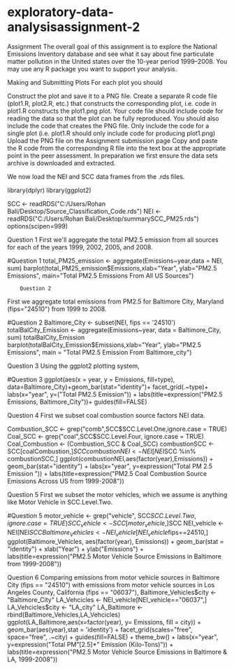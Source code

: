 # exploratory-data-analysisassignment-2

Assignment
The overall goal of this assignment is to explore the National Emissions Inventory database and see what it say about fine particulate matter pollution in the United states over the 10-year period 1999–2008. You may use any R package you want to support your analysis.

Making and Submitting Plots
For each plot you should

Construct the plot and save it to a PNG file.
Create a separate R code file (plot1.R, plot2.R, etc.) that constructs the corresponding plot, i.e. code in plot1.R constructs the plot1.png plot. Your code file should include code for reading the data so that the plot can be fully reproduced. You should also include the code that creates the PNG file. Only include the code for a single plot (i.e. plot1.R should only include code for producing plot1.png)
Upload the PNG file on the Assignment submission page
Copy and paste the R code from the corresponding R file into the text box at the appropriate point in the peer assessment.
In preparation we first ensure the data sets archive is downloaded and extracted.

We now load the NEI and SCC data frames from the .rds files.


library(dplyr)
library(ggplot2)

SCC <- readRDS("C:/Users/Rohan Bali/Desktop/Source_Classification_Code.rds")
NEI <- readRDS("C:/Users/Rohan Bali/Desktop/summarySCC_PM25.rds")
options(scipen=999)

Question 1
First we'll aggregate the total PM2.5 emission from all sources for each of the years 1999, 2002, 2005, and 2008.

#Question 1
total_PM25_emission <- aggregate(Emissions~year,data = NEI, sum)
barplot(total_PM25_emission$Emissions,xlab="Year",
        ylab="PM2.5 Emissions",
        main="Total PM2.5 Emissions From All US Sources")
        
        
        
        Question 2
First we aggregate total emissions from PM2.5 for Baltimore City, Maryland (fips="24510") from 1999 to 2008.


#Question 2
Baltimore_City <- subset(NEI, fips == '24510')
totalBalCity_Emission <- aggregate(Emissions~year, data = Baltimore_City, sum)
totalBalCity_Emission
barplot(totalBalCity_Emission$Emissions,xlab="Year", ylab="PM2.5 Emissions", main = "Total PM2.5 Emission From Baltimore_city")


Question 3
Using the ggplot2 plotting system,

#Question 3
ggplot(aes(x = year, y = Emissions, fill=type), data=Baltimore_City)+geom_bar(stat="identity")+
  facet_grid(.~type)+
  labs(x="year", y=("Total PM2.5 Emission")) + 
  labs(title=expression("PM2.5 Emissions, Baltimore_City"))+
  guides(fill=FALSE)

Question 4
First we subset coal combustion source factors NEI data.

Combustion_SCC <- grep("comb",SCC$SCC.Level.One,ignore.case = TRUE)
Coal_SCC <- grep("coal",SCC$SCC.Level.Four, ignore.case = TRUE)
Coal_Combustion <- (Combustion_SCC & Coal_SCC)
combustionSCC <- SCC[coalCombustion,]$SCC
combustionNEI <- NEI[NEI$SCC %in% combustionSCC,]
ggplot(combustionNEI,aes(factor(year),Emissions)) +
  geom_bar(stat="identity") +
 labs(x="year", y=expression("Total PM 2.5 Emission ")) + 
  labs(title=expression("PM2.5 Coal Combustion Source Emissions Across US from 1999-2008"))
  
  Question 5
First we subset the motor vehicles, which we assume is anything like Motor Vehicle in SCC.Level.Two.


#Question 5
motor_vehicle <- grep("vehicle", SCC$SCC.Level.Two, ignore.case = TRUE)
SCC_vehicle <- SCC[motor_vehicle,]$SCC
NEI_vehicle <- NEI[NEI$SCC %in% SCC_vehicle, ]
Baltimore_Vehicles <- NEI_vehicle[NEI_vehicle$fips==24510,]
ggplot(Baltimore_Vehicles, aes(factor(year), Emissions)) + geom_bar(stat = "identity") + xlab("Year") + ylab("Emissions") + 
  labs(title=expression("PM2.5 Motor Vehicle Source Emissions in Baltimore from 1999-2008"))
  
  
  Question 6
Comparing emissions from motor vehicle sources in Baltimore City (fips == "24510") with emissions from motor vehicle sources in Los Angeles County, California (fips == "06037"),
Baltimore_Vehicles$city <- "Baltimore_City"
LA_Vehcicles <- NEI_vehicle[NEI_vehicle=="06037",]
LA_Vehcicles$city <- "LA_city"
LA_Baltimore <- rbind(Baltimore_Vehicles,LA_Vehcicles)
ggplot(LA_Baltimore,aes(x=factor(year), y= Emissions, fill = city)) + geom_bar(aes(year),stat = 'identity') +
  facet_grid(scales="free", space="free", .~city) + guides(fill=FALSE) + theme_bw() + labs(x="year", y=expression("Total PM"[2.5]*" Emission (Kilo-Tons)")) + 
  labs(title=expression("PM2.5 Motor Vehicle Source Emissions in Baltimore & LA, 1999-2008"))








